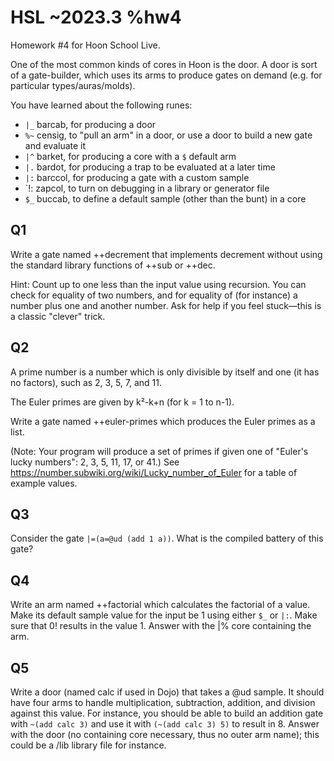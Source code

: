 # HSL ~2023.3 %hw4

Homework #4 for Hoon School Live.

One of the most common kinds of cores in Hoon is the door.
A door is sort of a gate-builder, which uses its arms to produce gates on demand (e.g. for particular types/auras/molds).

You have learned about the following runes:

- `|_` barcab, for producing a door
- `%~` censig, to "pull an arm" in a door, or use a door to build a new gate and evaluate it
- `|^` barket, for producing a core with a `$` default arm
- `|.` bardot, for producing a trap to be evaluated at a later time
- `|:` barccol, for producing a gate with a custom sample
- `!: zapcol, to turn on debugging in a library or generator file
- `$_` buccab, to define a default sample (other than the bunt) in a core

## Q1

Write a gate named ++decrement that implements decrement without using the standard library functions of ++sub or ++dec.

Hint:  Count up to one less than the input value using recursion.  You can check for equality of two numbers, and for equality of (for instance) a number plus one and another number.  Ask for help if you feel stuck—this is a classic "clever" trick.

## Q2

A prime number is a number which is only divisible by itself and one (it has no factors), such as 2, 3, 5, 7, and 11.

The Euler primes are given by k²-k+n (for k = 1 to n-1).

Write a gate named ++euler-primes which produces the Euler primes as a list.

(Note:  Your program will produce a set of primes if given one of "Euler's lucky numbers":  2, 3, 5, 11, 17, or 41.)  See https://number.subwiki.org/wiki/Lucky_number_of_Euler for a table of example values.

## Q3

Consider the gate `|=(a=@ud (add 1 a))`.  What is the compiled battery of this gate?

## Q4

Write an arm named ++factorial which calculates the factorial of a value.  Make its default sample value for the input be 1 using either `$_` or `|:`.  Make sure that 0! results in the value 1.  Answer with the |% core containing the arm.

## Q5

Write a door (named calc if used in Dojo) that takes a @ud sample.   It should have four arms to handle multiplication, subtraction, addition, and division against this value.  For instance, you should be able to build an addition gate with `~(add calc 3)` and use it with `(~(add calc 3) 5)` to result in 8.  Answer with the door (no containing core necessary, thus no outer arm name); this could be a /lib library file for instance.
